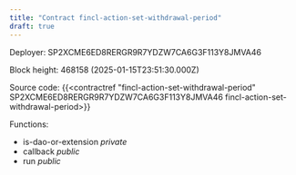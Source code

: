 ```yaml
---
title: "Contract fincl-action-set-withdrawal-period"
draft: true
---
```

Deployer: SP2XCME6ED8RERGR9R7YDZW7CA6G3F113Y8JMVA46


 



Block height: 468158 (2025-01-15T23:51:30.000Z)

Source code: {{<contractref "fincl-action-set-withdrawal-period" SP2XCME6ED8RERGR9R7YDZW7CA6G3F113Y8JMVA46 fincl-action-set-withdrawal-period>}}

Functions:

* is-dao-or-extension _private_
* callback _public_
* run _public_

